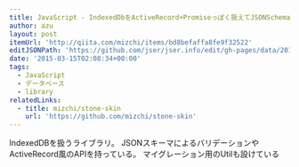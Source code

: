 ```yaml
---
title: JavaScript - IndexedDbをActiveRecord+Promiseっぽく扱えてJSONSchemaでバリデーションできてnodeでもオンメモリで動いてくORMみたいな何か作ってみた - Qiita
author: azu
layout: post
itemUrl: 'http://qiita.com/mizchi/items/bd8befaffa8fe9f32522'
editJSONPath: 'https://github.com/jser/jser.info/edit/gh-pages/data/2015/03/index.json'
date: '2015-03-15T02:08:34+00:00'
tags:
  - JavaScript
  - データベース
  - library
relatedLinks:
  - title: mizchi/stone-skin
    url: 'https://github.com/mizchi/stone-skin'
---
```

IndexedDBを扱うライブラリ。
JSONスキーマによるバリデーションやActiveRecord風のAPIを持っている。
マイグレーション用のUtilも設けている

